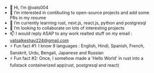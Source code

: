 - 👋 Hi, I’m @vats004
- 👀 I’m interested in contibuting to open-source projects and add some PRs in my resume
- 🌱 I’m currently learning rust, next.js, react.js, python and postgresql
- 💞️ I’m looking to collaborate on lots of interesting projects
- 📫 I would reply ASAP to any work realted stuff on my email : vatsalkeshav224@gmail.com 
- ⚡ Fun fact #1: I know 9 languages : English, Hindi, Spanish, French, Sanskrit, Urdu, Bengali, Japanese and Russian
- ⚡ Fun fact #2: Once, I somehow made a 'Hello World' in rust into a fullstack containerized app(rust, postgresql and react)


<!---
vats004/vats004 is a ✨ special ✨ repository because its `README.md` (this file) appears on your GitHub profile.
You can click the Preview link to take a look at your changes.
--->
